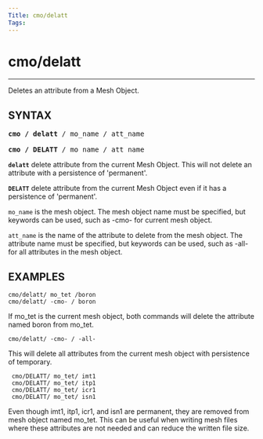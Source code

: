```yaml
---
Title: cmo/delatt
Tags:
---
```


# cmo/delatt

------------

Deletes an attribute from a Mesh Object. 

## SYNTAX

<pre>
<b>cmo / delatt </b>/ mo_name / att_name

<b>cmo / DELATT </b>/ mo_name / att_name
</pre>


**`delatt`** delete attribute from the current Mesh Object. This will not
delete an attribute with a persistence of 'permanent'.


**`DELATT`** delete attribute from the current Mesh Object even if it has a persistence of 'permanent'.

`mo_name` is the mesh object. The mesh object name must be specified, but keywords can be used, such as -cmo- for current mesh object.


`att_name` is the name of the attribute to delete from the mesh object. The attribute name must be specified, but keywords can be used, such as -all- for all attributes in the mesh object.



## EXAMPLES
 
```
cmo/delatt/ mo_tet /boron
cmo/delatt/ -cmo- / boron
```
If mo_tet is the current mesh object, both commands will delete the attribute named boron from mo_tet.

```
cmo/delatt/ -cmo- / -all-
```  
This will delete all attributes from the current mesh object with persistence of temporary.

```
 cmo/DELATT/ mo_tet/ imt1
 cmo/DELATT/ mo_tet/ itp1
 cmo/DELATT/ mo_tet/ icr1
 cmo/DELATT/ mo_tet/ isn1
 ```
Even though imt1, itp1, icr1, and isn1 are permanent, they are removed from mesh object named mo_tet. This can be useful when writing mesh files where these attributes are not needed and can reduce the written file size.
 

